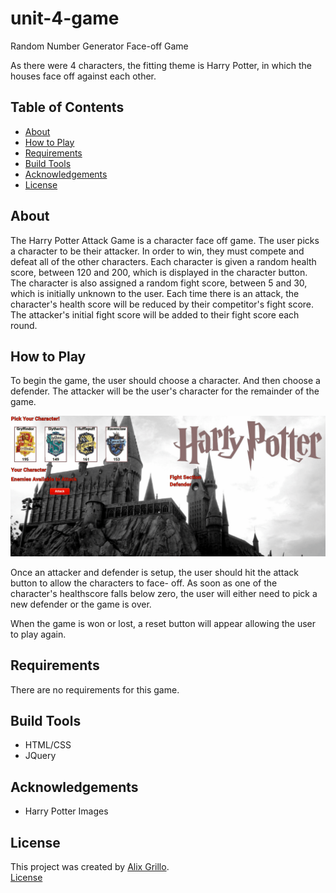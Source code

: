 # unit-4-game
Random Number Generator Face-off Game

As there were 4 characters, the fitting theme is Harry Potter, in which the houses face off against each
other.

<!-- <img src="/assets/images/cover-photo.jpg" width = 400px> -->


## Table of Contents
* [About](#about)
* [How to Play](#how-to-play)
* [Requirements](#requirements)
* [Build Tools](#build-tools)
* [Acknowledgements](#acknowledgements)
* [License](#license)


## About
The Harry Potter Attack Game is a character face off game. The user picks a character to be their attacker.
In order to win, they must compete and defeat all of the other characters. Each character is given a random
health score, between 120 and 200, which is displayed in the character button. The character is also assigned
a random fight score, between 5 and 30, which is initially unknown to the user. Each time there is an attack,
the character's health score will be reduced by their competitor's fight score. The attacker's initial fight score 
will be added to their fight score each round.

<!-- <img src="/assets/images/initial-game-screen.PNG"> -->

## How to Play
To begin the game, the user should choose a character. And then choose a defender. The attacker will be the 
user's character for the remainder of the game.

<img src="/assets/images/game-startup.gif">

Once an attacker and defender is setup, the user should hit the attack button to allow the characters to face-
off. As soon as one of the character's healthscore falls below zero, the user will either need to pick a new
defender or the game is over. 

<!-- <img src="/assets/images/game-winner.PNG"> -->

When the game is won or lost, a reset button will appear allowing the user to play again.

<!-- <img src="/assets/images/game-loser.PNG"> -->


## Requirements
There are no requirements for this game.

## Build Tools
* HTML/CSS
* JQuery

## Acknowledgements
* Harry Potter Images

## License
This project was created by [Alix Grillo](https://github.com/alixgrillo).    
[License](https://github.com/alixgrillo/unit-4-game/LICENSE.md) 
